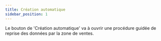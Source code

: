 ```yaml
---
title: Création automatique
sidebar_position: 1
---
```


Le bouton de 'Création automatique' va à ouvrir une procédure guidée de reprise des données par la zone de ventes.






